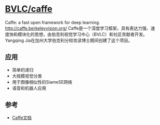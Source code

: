 # [BVLC/caffe](https://github.com/BVLC/caffe)

Caffe: a fast open framework for deep learning. http://caffe.berkeleyvision.org/
Caffe是一个深度学习框架，具有表达力强、速度快和模块化的思想，由伯克利视觉学习中心（BVLC）和社区贡献者开发。Yangqing Jia在加州大学伯克利分校攻读博士期间创建了这个项目。

## 应用

* 简单的递归
* 大规模视觉分类
* 用于图像相似性的SiameSE网络
* 语音和机器人应用

## 参考

* [Caffe文档](http://caffe.berkeleyvision.org/)
